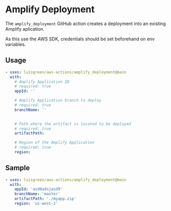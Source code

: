 # Amplify Deployment

The `amplify_deployment` GitHub action creates a deployment into an existing Amplify aplication.

As this use the AWS SDK, credentials should be set beforehand on env variables.

## Usage

```yml
- uses: luisgreen/aws-actions/amplify_deployment@main
  with:
    # Amplify Application ID
    # required: true
    appId: ''

    # Amplify Application branch to deploy
    # required: true
    branchName: ''

    
    # Path where the artifact is located to be deployed
    # required: true
    artifactPath:

    # Region of the Amplify Application
    # required: true
    region:
```

## Sample

```yml
- uses: luisgreen/aws-actions/amplify_deployment@main
  with:
    appId: 'asd8adsjasd9'
    branchName: 'master'
    artifactPath: './myapp.zip'
    region: 'us-west-2'
```
